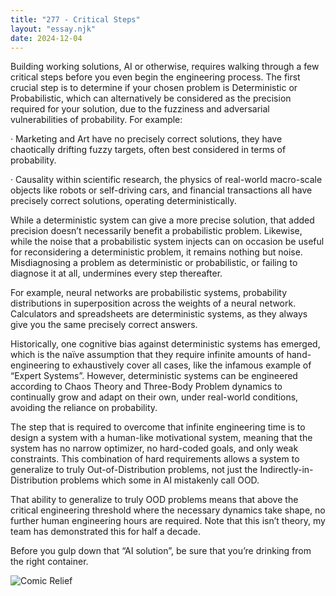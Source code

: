 ```yaml
---
title: "277 - Critical Steps"
layout: "essay.njk"
date: 2024-12-04
---
```


Building working solutions, AI or otherwise, requires walking through a few critical steps before you even begin the engineering process. The first crucial step is to determine if your chosen problem is Deterministic or Probabilistic, which can alternatively be considered as the precision required for your solution, due to the fuzziness and adversarial vulnerabilities of probability. For example:

·      Marketing and Art have no precisely correct solutions, they have chaotically drifting fuzzy targets, often best considered in terms of probability.

·      Causality within scientific research, the physics of real-world macro-scale objects like robots or self-driving cars, and financial transactions all have precisely correct solutions, operating deterministically.

While a deterministic system can give a more precise solution, that added precision doesn’t necessarily benefit a probabilistic problem. Likewise, while the noise that a probabilistic system injects can on occasion be useful for reconsidering a deterministic problem, it remains nothing but noise. Misdiagnosing a problem as deterministic or probabilistic, or failing to diagnose it at all, undermines every step thereafter.

For example, neural networks are probabilistic systems, probability distributions in superposition across the weights of a neural network. Calculators and spreadsheets are deterministic systems, as they always give you the same precisely correct answers.

Historically, one cognitive bias against deterministic systems has emerged, which is the naïve assumption that they require infinite amounts of hand-engineering to exhaustively cover all cases, like the infamous example of “Expert Systems”. However, deterministic systems can be engineered according to Chaos Theory and Three-Body Problem dynamics to continually grow and adapt on their own, under real-world conditions, avoiding the reliance on probability.

The step that is required to overcome that infinite engineering time is to design a system with a human-like motivational system, meaning that the system has no narrow optimizer, no hard-coded goals, and only weak constraints. This combination of hard requirements allows a system to generalize to truly Out-of-Distribution problems, not just the Indirectly-in-Distribution problems which some in AI mistakenly call OOD.

That ability to generalize to truly OOD problems means that above the critical engineering threshold where the necessary dynamics take shape, no further human engineering hours are required. Note that this isn’t theory, my team has demonstrated this for half a decade.

Before you gulp down that “AI solution”, be sure that you’re drinking from the right container.

![Comic Relief](https://media.licdn.com/dms/image/v2/D4D22AQGIUZ3J56SLhQ/feedshare-shrink_800/feedshare-shrink_800/0/1732907582802?e=1736985600&v=beta&t=yw4hwFAmxcBxiTB4ggPedRZzNBxVZoAJH8ch2h06uCQ)